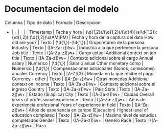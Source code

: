 # Documentacion del modelo
Columna	|	Tipo de dato	|	Formato	|	Descripcion
-	|	-	|	-	|	-
Timestamp	|	Fecha y hora	|	(\d{1,2})/(\d{1,2})/(\d{4})\s(\d{1,2}):(\d{1,2}):(\d{1,2})\s(AM|PM)	|	Fecha y hora de la captura del dato
How old are you?	|	Texto	|	(\d{1,})-(\d{1,})	|	Grupo etareo de la persona
Industry	|	Texto	|	([A-Za-z])\w+	|	Industria a la que pertenece la persona
Job title	|	Texto	|	([A-Za-z])\w+	|	Cargo actual
Additional context on job title	|	Texto	|	([A-Za-z])\w+	|	Contexto adicional sobre el cargo
Annual salary	|	Numerico	|	(\d{1,})	|	Salario anual
Other monetary comp	|	Numerico	|	(\d{1,})	|	Compensaciones adicionales (Bonos, comisiones) anuales
Currency	|	Texto	|	[A-Z]{3}	|	Moneda en la que recibe el pago
Currency - other	|	Texto	|	([A-Za-z])\w+	|	Otras monedas
Additional context on income	|	Texto	|	([A-Za-z])\w+	|	Contexto adicional sobre el ingreso
Country	|	Texto	|	([A-Za-z])\w+	|	Pais
State	|	Texto	|	([A-Za-z])\w+	|	Estado (Si aplica)
City	|	Texto	|	([A-Za-z])\w+	|	Ciudad
Overall years of professional experience	|	Texto	|	([A-Za-z])\w+	|	Años de experiencia profesional
Years of experience in field	|	Texto	|	([A-Za-z])\w+	|	Años de experiencia en campo (Ejecucion)
Highest level of education completed	|	Texto	|	([A-Za-z])\w+	|	Maximo nivel de estudios completados
Gender	|	Texto	|	([A-Za-z])\w+	|	Genero
Race	|	Texto	|	([A-Za-z])\w+	|	Raza

